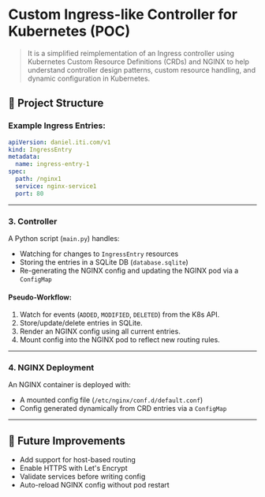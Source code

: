 # Custom Ingress-like Controller for Kubernetes (POC)

> It is a simplified reimplementation of an Ingress controller using Kubernetes Custom Resource Definitions (CRDs) and NGINX to help understand controller design patterns, custom resource handling, and dynamic configuration in Kubernetes.

## 🧩 Project Structure

### Example Ingress Entries:

```yaml
apiVersion: daniel.iti.com/v1
kind: IngressEntry
metadata:
  name: ingress-entry-1
spec:
  path: /nginx1
  service: nginx-service1
  port: 80
```
---

### 3. Controller

A Python script (`main.py`) handles:

* Watching for changes to `IngressEntry` resources
* Storing the entries in a SQLite DB (`database.sqlite`)
* Re-generating the NGINX config and updating the NGINX pod via a `ConfigMap`

#### Pseudo-Workflow:

1. Watch for events (`ADDED`, `MODIFIED`, `DELETED`) from the K8s API.
2. Store/update/delete entries in SQLite.
3. Render an NGINX config using all current entries.
4. Mount config into the NGINX pod to reflect new routing rules.

---

### 4. NGINX Deployment

An NGINX container is deployed with:

* A mounted config file (`/etc/nginx/conf.d/default.conf`)
* Config generated dynamically from CRD entries via a `ConfigMap`

---

## 🔧 Future Improvements

* Add support for host-based routing
* Enable HTTPS with Let's Encrypt
* Validate services before writing config
* Auto-reload NGINX config without pod restart
